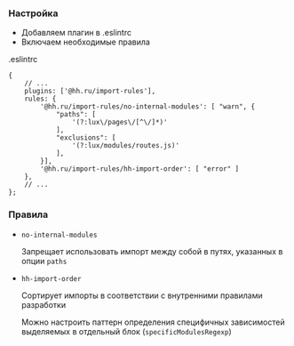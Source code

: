 ### Настройка

- Добавляем плагин в .eslintrc 
- Включаем необходимые правила

.eslintrc 
```
{
    // ...
    plugins: ['@hh.ru/import-rules'],
    rules: {
        '@hh.ru/import-rules/no-internal-modules': [ "warn", {
            "paths": [
                '(?:lux\/pages\/[^\/]*)'
            ],
            "exclusions": [
                '(?:lux/modules/routes.js)'
            ],
        }],
        '@hh.ru/import-rules/hh-import-order': [ "error" ]
    },
    // ...
};
```

### Правила

- `no-internal-modules`

    Запрещает использовать импорт между собой в путях, указанных в опции `paths`

- `hh-import-order`

    Сортирует импорты в соответствии с внутренними правилами разработки

    Можно настроить паттерн определения специфичных зависимостей выделяемых в отдельный блок (`specificModulesRegexp`)
